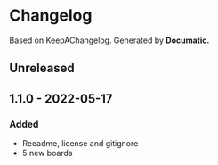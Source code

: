 # Changelog

Based on KeepAChangelog.
Generated by **Documatic.**

## Unreleased

## 1.1.0 - 2022-05-17

### Added

* Reeadme, license and gitignore
* 5 new boards